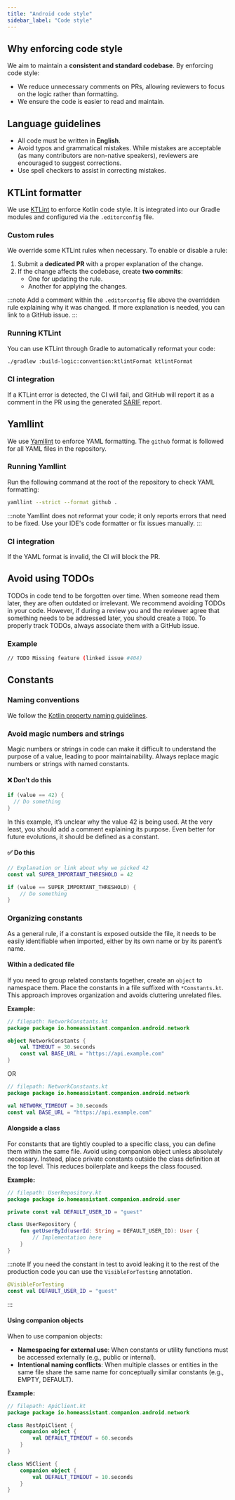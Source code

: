 ```yaml
---
title: "Android code style"
sidebar_label: "Code style"
---
```


## Why enforcing code style

We aim to maintain a **consistent and standard codebase**. By enforcing code style:

- We reduce unnecessary comments on PRs, allowing reviewers to focus on the logic rather than formatting.
- We ensure the code is easier to read and maintain.

## Language guidelines

- All code must be written in **English**.
- Avoid typos and grammatical mistakes. While mistakes are acceptable (as many contributors are non-native speakers), reviewers are encouraged to suggest corrections.
- Use spell checkers to assist in correcting mistakes.

## KTLint formatter

We use [KTLint](https://pinterest.github.io/ktlint) to enforce Kotlin code style. It is integrated into our Gradle modules and configured via the `.editorconfig` file.

### Custom rules

We override some KTLint rules when necessary. To enable or disable a rule:

  1. Submit a **dedicated PR** with a proper explanation of the change.
  2. If the change affects the codebase, create **two commits**:
     - One for updating the rule.
     - Another for applying the changes.

:::note
Add a comment within the `.editorconfig` file above the overridden rule explaining why it was changed. If more explanation is needed, you can link to a GitHub issue.
:::

### Running KTLint

You can use KTLint through Gradle to automatically reformat your code:

```bash
./gradlew :build-logic:convention:ktlintFormat ktlintFormat
```

### CI integration

If a KTLint error is detected, the CI will fail, and GitHub will report it as a comment in the PR using the generated [SARIF](/docs/android/tips/sarif_reports.md) report.

## Yamllint

We use [Yamllint](https://github.com/adrienverge/yamllint) to enforce YAML formatting. The `github` format is followed for all YAML files in the repository.

### Running Yamllint

Run the following command at the root of the repository to check YAML formatting:

```bash
yamllint --strict --format github .
```

:::note
Yamllint does not reformat your code; it only reports errors that need to be fixed. Use your IDE's code formatter or fix issues manually.
:::

### CI integration

If the YAML format is invalid, the CI will block the PR.

## Avoid using TODOs

TODOs in code tend to be forgotten over time. When someone read them later, they are often outdated or irrelevant. We recommend avoiding TODOs in your code. However, if during a review you and the reviewer agree that something needs to be addressed later, you should create a `TODO`. To properly track TODOs, always associate them with a GitHub issue.

### Example

```bash
// TODO Missing feature (linked issue #404)
```

## Constants

### Naming conventions

We follow the [Kotlin property naming guidelines](https://kotlinlang.org/docs/coding-conventions.html#property-names).

### Avoid magic numbers and strings

Magic numbers or strings in code can make it difficult to understand the purpose of a value, leading to poor maintainability. Always replace magic numbers or strings with named constants.

#### ❌ Don't do this

```kotlin
if (value == 42) {
  // Do something
}
```

In this example, it’s unclear why the value 42 is being used. At the very least, you should add a comment explaining its purpose. Even better for future evolutions, it should be defined as a constant.

#### ✅ Do this

```kotlin
// Explanation or link about why we picked 42
const val SUPER_IMPORTANT_THRESHOLD = 42

if (value == SUPER_IMPORTANT_THRESHOLD) {
    // Do something
}
```

### Organizing constants

As a general rule, if a constant is exposed outside the file, it needs to be easily identifiable when imported, either by its own name or by its parent’s name.

#### Within a dedicated file

If you need to group related constants together, create an `object` to namespace them. Place the constants in a file suffixed with `*Constants.kt`. This approach improves organization and avoids cluttering unrelated files.

**Example:**

```kotlin
// filepath: NetworkConstants.kt
package package io.homeassistant.companion.android.network

object NetworkConstants {
    val TIMEOUT = 30.seconds
    const val BASE_URL = "https://api.example.com"
}
```

OR

```kotlin
// filepath: NetworkConstants.kt
package package io.homeassistant.companion.android.network

val NETWORK_TIMEOUT = 30.seconds
const val BASE_URL = "https://api.example.com"
```

#### Alongside a class

For constants that are tightly coupled to a specific class, you can define them within the same file. Avoid using companion object unless absolutely necessary. Instead, place private constants outside the class definition at the top level. This reduces boilerplate and keeps the class focused.

**Example:**

```kotlin
// filepath: UserRepository.kt
package package io.homeassistant.companion.android.user

private const val DEFAULT_USER_ID = "guest"

class UserRepository {
    fun getUserById(userId: String = DEFAULT_USER_ID): User {
        // Implementation here
    }
}
```

:::note
If you need the constant in test to avoid leaking it to the rest of the production code you can use the `VisibleForTesting` annotation.

```kotlin
@VisibleForTesting
const val DEFAULT_USER_ID = "guest"
```

:::

#### Using companion objects

When to use companion objects:

- **Namespacing for external use**: When constants or utility functions must be accessed externally (e.g., public or internal).
- **Intentional naming conflicts**: When multiple classes or entities in the same file share the same name for conceptually similar constants (e.g., EMPTY, DEFAULT).

**Example:**

```kotlin
// filepath: ApiClient.kt
package package io.homeassistant.companion.android.network

class RestApiClient {
    companion object {
        val DEFAULT_TIMEOUT = 60.seconds
    }
}

class WSClient {
    companion object {
        val DEFAULT_TIMEOUT = 10.seconds
    }
}
```
